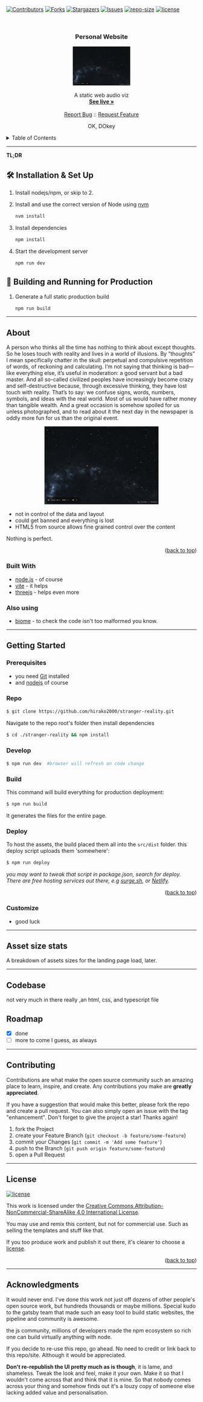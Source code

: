 <!-- PROJECT SHIELDS -->

[![Contributors][contributors-shield]][contributors-url]
[![Forks][forks-shield]][forks-url]
[![Stargazers][stars-shield]][stars-url]
[![Issues][issues-shield]][issues-url]
[![repo-size][repo-size-shield]][repo-size-url]
[![license][license-shield]][license-url]

<!-- PROJECT LOGO -->
<br />
<div align="center">

  <h3 align="center">Personal Website</h3>

   <a href="https://stranger-reality.mtassoumt.uk">
      <img src="images/logo.png" alt="screenshot" width="30%">
   </a>

  <p align="center">
    A static web audio viz
    <br />
    <a href="https://stranger-reality.mtassoumt.uk"><strong>See live »</strong></a>
    <br />
    <br />
    <a href="https://github.com/hirako2000/stranger-reality/issues">Report Bug</a>
    ::
    <a href="https://github.com/hirako2000/stranger-reality/issues">Request Feature</a>
  </p>
</div>

<p align="center">
OK, DOkey
</p>

<!-- TABLE OF CONTENTS -->
<details>
  <summary>Table of Contents</summary>
      <ol>
         <li>
         <a href="#about">About</a>
         <ul>
            <li><a href="#built-with">Built With</a></li>
         </ul>
         </li>
         <li>
         <a href="#getting-started">Getting Started</a>
         <ul>
            <li><a href="#prerequisites">Prerequisites</a></li>
            <li><a href="#repo">Repo</a></li>
            <li><a href="#develop">Develop</a></li>
            <li><a href="#build">Build</a></li>
            <li><a href="#deploy">deploy</a></li>
         </ul>
         </li>
         <li><a href="#asset-size-stats">Assets stats</a></li>
         <li><a href="#codebase">Codebase</a></li>
         <li><a href="#roadmap">Roadmap</a></li>
         <li><a href="#contributing">Contributing</a></li>
         <li><a href="#license">License</a></li>
         <li><a href="#acknowledgments">Acknowledgments</a></li>
      </ol>
</details>

<hr/>

**TL;DR**

## 🛠 Installation & Set Up

1. Install nodejs/npm, or skip to 2.

2. Install and use the correct version of Node using [nvm](https://github.com/nvm-sh/nvm)

   ```sh
   nvm install
   ```

3. Install dependencies

   ```sh
   npm install
   ```

4. Start the development server

   ```sh
   npm run dev
   ```

## 🚀 Building and Running for Production

1. Generate a full static production build

   ```sh
   npm run build
   ```

<hr/>

<!-- ABOUT THE PROJECT -->

## About

A person who thinks all the time has nothing to think about except thoughts. So he loses touch with reality and lives in a world of illusions. By “thoughts” I mean specifically chatter in the skull: perpetual and compulsive repetition of words, of reckoning and calculating. I’m not saying that thinking is bad—like everything else, it’s useful in moderation: a good servant but a bad master. And all so-called civilized peoples have increasingly become crazy and self-destructive because, through excessive thinking, they have lost touch with reality. That’s to say: we confuse signs, words, numbers, symbols, and ideas with the real world. Most of us would have rather money than tangible wealth. And a great occasion is somehow spoiled for us unless photographed, and to read about it the next day in the newspaper is oddly more fun for us than the original event.

<div align="center">

   <a href="https://stranger-reality.mtassoumt.uk">
      <img src="images/logo.png" alt="screenshot" width="60%">
   </a>
</div>

- not in control of the data and layout
- could get banned and everything is lost
- HTML5 from source allows fine grained control over the content

Nothing is perfect.

<p align="right">(<a href="#readme-top">back to top</a>)</p>

### Built With

- [node.js](https://nodejs.org/) - of course
- [vite](https://https://vitejs.dev/) - it helps
- [threejs](https://threejs.org/) - helps even more

### Also using

- [biome](https://biomejs.dev/) - to check the code isn't too malformed you know.

<hr/>

<!-- GETTING STARTED -->

## Getting Started

### Prerequisites

- you need [Git](https://git-scm.com/) installed
- and [nodejs](https://nodejs.org/) of course

### Repo

```bash
$ git clone https://github.com/hirako2000/stranger-reality.git
```

Navigate to the repo root's folder then install dependencies

```bash
$ cd ./stranger-reality && npm install
```

### Develop

```bash
$ npm run dev  #browser will refresh on code change
```

### Build

This command will build everything for production deployment:

```bash
$ npm run build
```

It generates the files for the entire page.

### Deploy

To host the assets, the build placed them all into the `src/dist` folder. this deploy script uploads them 'somewhere':

```bash
$ npm run deploy
```

_you may want to tweak that script in package.json, search for deploy._
_There are free hosting services out there, e.g [surge.sh](https://surge.sh), or [Netlify](https://www.netlify.com/)._

<p align="right">(<a href="#readme-top">back to top</a>)</p>

### Customize

- good luck

<hr/>

## Asset size stats

A breakdown of assets sizes for the landing page load, later.

<hr/>

## Codebase

not very much in there really ,an html, css, and typescript file

## Roadmap

- [x] done
- [ ] more to come I guess, as always

<hr/>

## Contributing

Contributions are what make the open source community such an amazing place to learn, inspire, and create. Any contributions you make are **greatly appreciated**.

If you have a suggestion that would make this better, please fork the repo and create a pull request. You can also simply open an issue with the tag "enhancement".
Don't forget to give the project a star! Thanks again!

1. fork the Project
2. create your Feature Branch (`git checkout -b feature/some-feature`)
3. commit your Changes (`git commit -m 'Add some feature'`)
4. push to the Branch (`git push origin feature/some-feature`)
5. open a Pull Request

<hr/>

## License

[![license][license-shield]][license-url]

This work is licensed under the [Creative Commons Attribution-NonCommercial-ShareAlike 4.0 International License][license-url].

You may use and remix this content, but not for commercial use. Such as selling the templates and stuff like that.

[license-url]: http://creativecommons.org/licenses/by-nc-sa/4.0/
[cc-by-nc-sa-shield]: hhttps://img.shields.io/github/license/hirako2000/stranger-reality?style=for-the-badge

If you too produce work and publish it out there, it's clearer to choose a [license](https://choosealicense.com).

<p align="right">(<a href="#readme-top">back to top</a>)</p>

<hr/>

## Acknowledgments

It would never end. I've done this work not just off dozens of other people's open source work, but hundreds thousands or maybe millions.
Special kudo to the gatsby team that made such an easy tool to build static websites, the pipeline and community is awesome.

the js community, millions of developers made the npm ecosystem so rich one can build virtually anything with node.

If you decide to re-use this repo, go ahead. No need to credit or link back to this repo/site. Although it would be appreciated.

**Don't re-republish the UI pretty much as is though**, it is lame, and shameless.
Tweak the look and feel, make it your own. Make it so that I wouldn't come across that and think that it is mine. So that nobody comes across your thing and somehow finds out it's a louzy copy of someone else lacking added value and personalisation.

[contributors-shield]: https://img.shields.io/github/contributors/hirako2000/stranger-reality.svg?style=for-the-badge
[contributors-url]: https://github.com/hirako2000/stranger-reality/graphs/contributors
[forks-shield]: https://img.shields.io/github/forks/hirako2000/stranger-reality.svg?style=for-the-badge
[forks-url]: https://github.com/hirako2000/stranger-reality/network/members
[stars-shield]: https://img.shields.io/github/stars/hirako2000/stranger-reality.svg?style=for-the-badge
[stars-url]: https://github.com/hirako2000/stranger-reality/stargazers
[issues-shield]: https://img.shields.io/github/issues/hirako2000/stranger-reality.svg?style=for-the-badge
[issues-url]: https://github.com/hirako2000/stranger-reality/issues
[license-shield]: https://img.shields.io/github/license/hirako2000/stranger-reality.svg?style=for-the-badge
[license-url]: https://github.com/hirako2000/stranger-reality/blob/main/LICENSE
[w3c-validation-shield]: https://img.shields.io/w3c-validation/html?style=for-the-badge&targetUrl=https%3A%2F%2Fmtassoumt.uk
[score-shield]: https://img.shields.io/ossf-scorecard/github.com/hirako2000/stranger-reality?style=for-the-badge
[score-url]: https://github.com/hirako2000/mtassoumt.uk
[repo-size-shield]: https://img.shields.io/github/repo-size/hirako2000/stranger-reality?style=for-the-badge
[repo-size-url]: https://github.com/hirako2000/stranger-reality/archive/refs/heads/main.zip
[product-screenshot]: images/logo.png
